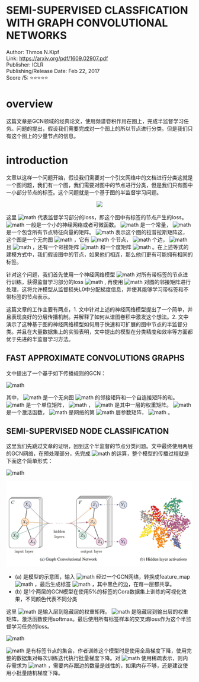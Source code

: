 # SEMI-SUPERVISED CLASSFICATION WITH GRAPH CONVOLUTIONAL NETWORKS

Author: Thmos N.Kipf  
Link: https://arxiv.org/pdf/1609.02907.pdf  
Publisher: ICLR  
Publishing/Release Date: Feb 22, 2017  
Score /5: ⭐️⭐️⭐️⭐️⭐️  

# overview

这篇文章是GCN领域的经典论文，使用频谱卷积作用在图上，完成半监督学习任务。问题的提出，假设我们需要完成对一个图上的所以节点进行分类。但是我们只有这个图上的少量节点的信息。

# introduction

文章以这样一个问题开始，假设我们需要对一个引文网络中的文档进行分类这就是一个图问题，我们有一个图，我们需要对图中的节点进行分类，但是我们只有图中一小部分节点的标签。这个问题就是一个基于图的半监督学习问题。

<p align="center">
    <img src="https://latex.codecogs.com/svg.latex?\mathcal{L}%20=%20\mathcal{L}_{0}%20+%20\lambda\mathcal{L}_{reg},%20\%20with%20\%20%20\mathcal{L}_{reg}%20=%20\sum_{i,j}A_{ij}\parallel%20f(X_i)%20-%20f(X_j)\parallel^2%20=%20f(X)^T\Delta%20f(X)"/>
</p>

这里 ![math](https://render.githubusercontent.com/render/math?math=%5Cmathcal%7BL%7D_%7B0%7D) 代表监督学习部分的loss，即这个图中有标签的节点产生的loss。 ![math](https://render.githubusercontent.com/render/math?math=f%28.%29)   一般是一个小的神经网络或者可微函数。 ![math](https://render.githubusercontent.com/render/math?math=%5Clambda)  是一个常量， ![math](https://render.githubusercontent.com/render/math?math=X)  是一个包含所有节点特征向量的矩阵。 ![math](https://render.githubusercontent.com/render/math?math=%5CDelta%20%3D%20D%20-%20A)  表示这个图的拉普拉斯矩阵这，这个图是一个无向图 ![math](https://render.githubusercontent.com/render/math?math=%5Cmathcal%7BG%7D%20%3D%20%28%5Cmathcal%7BV%7D%2C%20%5Cmathcal%7BE%7D%29)  ，它有 ![math](https://render.githubusercontent.com/render/math?math=N) 个节点， ![math](https://render.githubusercontent.com/render/math?math=V) 个边， ![math](https://render.githubusercontent.com/render/math?math=%5Cmathcal%7Bv%7D_%7Bi%7D%20%5Cin%20%5Cmathcal%7BV%7D) 且 ![math](https://render.githubusercontent.com/render/math?math=%28v_i%2C%20v_j%29%20%5Cin%20%5Cmathcal%7BE%7D) ，还有一个邻接矩阵 ![math](https://render.githubusercontent.com/render/math?math=A%20%5Cin%20%5Csum_j%20A_%7Bi%2Cj%7D) 和一个度矩阵 ![math](https://render.githubusercontent.com/render/math?math=D_%7Bii%7D%20%3D%20%5Csum_j%20A_%7Bij%7D) 。在上述等式的建模方式中，我们假设图中的节点，如果他们相连，那么他们更有可能拥有相同的标签。

针对这个问题，我们首先使用一个神经网络模型 ![math](https://render.githubusercontent.com/render/math?math=f%28X%2CA%29)  对所有带标签的节点进行训练，获得监督学习部分的loss  ![math](https://render.githubusercontent.com/render/math?math=%5Cmathcal%7BL%7D_0) , 再使用 ![math](https://render.githubusercontent.com/render/math?math=f%28.%29) 对图的邻接矩阵进行处理，这将允许模型从监督损失L0中分配梯度信息，并使其能够学习带标签和不带标签的节点表示。

这篇文章的工作主要有两点，1. 文中针对上述的神经网络模型提出了一个简单，并且表现良好的分层传播机制。并解释了如何从谱图卷积中激发这个想法。2. 文中演示了这种基于图的神经网络模型如何用于快速和可扩展的图中节点的半监督分类。并且在大量数据集上的实验表明，文中提出的模型在分类精度和效率等方面都优于先进的半监督学习方法。

## FAST APPROXIMATE CONVOLUTIONS GRAPHS

文中提出了一个基于如下传播规则的GCN：



![math](https://render.githubusercontent.com/render/math?math=%E2%81%8D)



其中， ![math](https://render.githubusercontent.com/render/math?math=%5Ctilde%7BA%7D%20%3D%20A%20%2B%20I_%7BN%7D)  是一个无向图 ![math](https://render.githubusercontent.com/render/math?math=%5Cmathcal%7BG%7D) 的邻接矩阵和一个自连接矩阵的和。 ![math](https://render.githubusercontent.com/render/math?math=I_%7BN%7D)  是一个单位矩阵， ![math](https://render.githubusercontent.com/render/math?math=%5Ctilde%7BD%7D_%7Bii%7D%20%3D%20%5Csum_%7Bj%7D%5Ctilde%7BA%7D_%7Bij%7D)  ， ![math](https://render.githubusercontent.com/render/math?math=W%5E%7Bl%7D)  是其中一层的权重矩阵。 ![math](https://render.githubusercontent.com/render/math?math=%5Csigma%28.%29)  是一个激活函数， ![math](https://render.githubusercontent.com/render/math?math=H%5E%7Bl%7D%20%5Cin%20R%5E%7BN%5Ctimes%20D%7D)  是网络的第 ![math](https://render.githubusercontent.com/render/math?math=l) 层参数矩阵， ![math](https://render.githubusercontent.com/render/math?math=H%5E%7B0%7D%20%3D%20X) 。

## SEMI-SUPERVISED NODE CLASSIFICATION

这里我们先跳过文章的证明，回到这个半监督的节点分类问题。文中最终使用两层的GCN网络，在预处理部分，先完成 ![math](https://render.githubusercontent.com/render/math?math=%5Chat%7BA%7D%20%3D%20%5Ctilde%7BD%7D%5E%7B-%5Cfrac%7B1%7D%7B2%7D%7D%5Ctilde%7BA%7D%5Ctilde%7BD%7D%5E%7B-%5Cfrac%7B1%7D%7B2%7D%7D)  的运算，整个模型的传播过程就是下面这个简单形式：



![math](https://render.githubusercontent.com/render/math?math=Z%20%3D%20f%28X%2C%20A%29%20%3D%20softmax%5CBig%28%5Chat%7BA%7D%5C%20ReLU%5CBig%28%5Chat%7BA%7DXW%5E%7B0%7D%5CBig%29W%5E%7B1%7D%5CBig%29)



![gcn_structure.jpg](./img/gcn_structure.jpg)

- (a) 是模型的示意图，输入 ![math](https://render.githubusercontent.com/render/math?math=C) 经过一个GCN网络，转换成feature_map  ![math](https://render.githubusercontent.com/render/math?math=F) ，最后生成标签 ![math](https://render.githubusercontent.com/render/math?math=Y) ，其中黑色的边，在每一层都共享。
- (b) 是1个两层的GCN模型在使用5%的标签的Cora数据集上训练的可视化效果，不同颜色代表不同分类

这里 ![math](https://render.githubusercontent.com/render/math?math=W%5E0%20%5Cin%20R%5E%7BC%5Ctimes%20H%7D) 是输入层到隐藏层的权重矩阵。 ![math](https://render.githubusercontent.com/render/math?math=W%5E1%20%5Cin%20R%5E%7BH%20%5Ctimes%20F%7D) 是隐藏层到输出层的权重矩阵，激活函数使用softmax。最后使用所有标签样本的交叉熵loss作为这个半监督学习任务的loss。



![math](https://render.githubusercontent.com/render/math?math=%5Cmathcal%7BL%7D%20%3D%20-%20%5Csum_%7Bl%20%5Cin%20%5Cmathcal%7BY%7D_%7BL%7D%7D%5Csum_%7Bf%3D1%7D%5E%7BF%7DY_%7Blf%7D%5Cln%7BZ_%7Blf%7D%7D)



 ![math](https://render.githubusercontent.com/render/math?math=%5Cmathcal%7BY%7D_L) 是有标签节点的集合，作者训练这个模型时是使用全局梯度下降，使用完整的数据集对每次训练迭代执行批量梯度下降。对 ![math](https://render.githubusercontent.com/render/math?math=A) 使用稀疏表示，则内存需求为 ![math](https://latex.codecogs.com/svg.latex?O(\mathcal{\left|\mathcal{E}\right|})) ，需要内存跟边的数量是线性的，如果内存不够，还是建议使用小批量随机梯度下降。